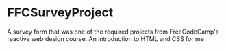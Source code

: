 # FFCSurveyProject
A survey form that was one of the required projects from FreeCodeCamp's reactive web design course. An introduction to HTML and CSS for me
